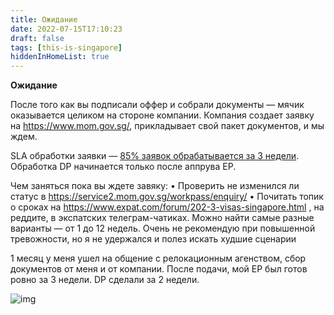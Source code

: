 ```yaml
---
title: Ожидание
date: 2022-07-15T17:10:23
draft: false
tags: [this-is-singapore]
hiddenInHomeList: true
---
```

**Ожидание**

После того как вы подписали оффер и собрали документы — мячик оказывается целиком на стороне компании. Компания создает заявку на https://www.mom.gov.sg/, прикладывает свой пакет документов, и мы ждем.

SLA обработки заявки — [85% заявок обрабатывается за 3 недели](https://www.mom.gov.sg/faq/work-pass-general/why-is-there-a-need-for-mom-to-increase-the-processing-time-for-work-passes). Обработка DP начинается только после аппрува EP.

Чем заняться пока вы ждете завяку:
• Проверить не изменился ли статус в https://service2.mom.gov.sg/workpass/enquiry/
• Почитать топик о сроках на https://www.expat.com/forum/202-3-visas-singapore.html , на реддите, в экспатских телеграм-чатиках. Можно найти самые разные варианты — от 1 до 12 недель. Очень не рекомендую при повышенной тревожности, но я не удержался и полез искать худшие сценарии

1 месяц у меня ушел на общение с релокационным агенством, сбор документов от меня и от компании. После подачи, мой EP был готов ровно за 3 недели. DP сделали за 2 недели.

 
![img](/images/this-is-singapore/photos/photo_4@15-07-2022_17-10-23.jpg#center)
